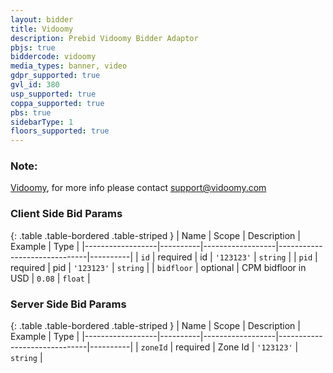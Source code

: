 ```yaml
---
layout: bidder
title: Vidoomy
description: Prebid Vidoomy Bidder Adaptor
pbjs: true
biddercode: vidoomy
media_types: banner, video
gdpr_supported: true
gvl_id: 380
usp_supported: true
coppa_supported: true
pbs: true
sidebarType: 1
floors_supported: true
---
```


### Note:
[Vidoomy](https://vidoomy.com/), for more info please contact support@vidoomy.com

### Client Side Bid Params

{: .table .table-bordered .table-striped }
| Name             | Scope    | Description      | Example                      | Type     |
|------------------|----------|------------------|------------------------------|----------|
| `id` | required | id  | `'123123'` | `string` |
| `pid`   | required | pid | `'123123'` | `string` |
| `bidfloor`   | optional | CPM bidfloor in USD | `0.08` | `float` |


### Server Side Bid Params

{: .table .table-bordered .table-striped }
| Name             | Scope    | Description      | Example                      | Type     |
|------------------|----------|------------------|------------------------------|----------|
| `zoneId` | required | Zone Id  | `'123123'` | `string` |
